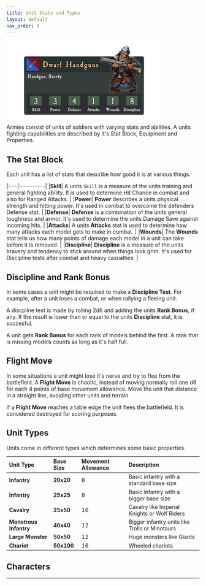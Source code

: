 ```yaml
---
title: Unit Stats and Types
layout: default
nav_order: 5
---
```

<link rel="stylesheet" href="../style.css">

<img src="../assets/images/unitcard.png" width="400">

Armies consist of units of soldiers with varying stats and abilities. A units fighting capabilities are described by it's Stat Block, Equipment and Properties.

## The Stat Block
Each unit has a list of stats that describe how good it is at various things.

|:---|:----------|
|**Skill**| A units `Skill` is a measure of the units training and general fighting ability. It is used to determine Hit Chance in combat and also for Ranged Attacks. |
|**Power**| **Power** describes a units physical strength and hitting power. It's used in combat to overcome the defenders Defense stat. |
|**Defense**| **Defense** is a combination of the units general toughness and armor. It's used to determine the units  Damage Save against incoming hits. |
|**Attacks**| A units **Attacks** stat is used to determine how many attacks each model gets to make in combat. |
|**Wounds**| The **Wounds** stat tells us how many points of damage each model in a unit can take before it is removed. |
|**Discipline**| **Discipline** is a measure of the units bravery and tendency to stick around when things look grim. It's used for Discipline tests after combat and heavy casualties. |

## Discipline and Rank Bonus
In some cases a unit might be required to make a **Discipline Test**. For example, after a unit loses a combat, or when rallying a fleeing unit. 

A discpline test is made by rolling 2d6 and adding the units **Rank Bonus**, if any. If the result is lower than or equal to the units **Discipline** stat, it is succesful. 

A unit gets **Rank Bonus** for each rank of models behind the first. A rank that is missing models counts as long as it's half full.

## Flight Move
In some situations a unit might lose it's nerve and try to flee from the battlefield. A **Flight Move** is chaotic, instead of moving normally roll one d6 for each 4 points of base movement allowance. Move the unit that distance in a straight line, avoiding other units and terrain.

If a **Flight Move** reaches a table edge the unit flees the battlefield. It is considered destroyed for scoring purposes.

## Unit Types
Units come in different types which determines some basic properties.

| Unit Type | Base Size | Movement Allowance |Description |
|:-----|:----|:---|:----------|
|**Infantry** | **20x20**| 8 | Basic infantry with a standard base size |
|**Infantry** | **25x25**| 8 | Basic infantry with a bigger base size |
|**Cavalry** | **25x50**| 16 | Cavalry like Imperial Knights or Wolf Riders |
|**Monstrous Infantry** | **40x40**| 12 | Bigger infantry units like Trolls or Minotaurs |
|**Large Monster** | **50x50**| 12 | Huge monsters like Giants |
|**Chariot** | **50x100**| 16 | Wheeled chariots |


## Characters


----